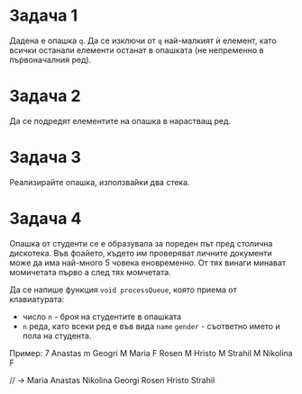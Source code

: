 # Задача 1
Дадена е опашка `q`. Да се изключи от `q` най-малкият ѝ елемент, като всички останали елементи останат в опашката (не
непременно в първоначалния ред).

# Задача 2
Да се подредят елементите на опашка в нарастващ ред.

# Задача 3
Реализирайте опашка, използвайки два стека.

# Задача 4
Опашка от студенти се е образувала за пореден път пред столична дискотека. Във фоайето, където им
проверяват личните документи може да има най-много 5 човека еновременно. От тях винаги минават
момичетата първо а след тях момчетата.

Да се напише функция `void processQueue`, която приема от клавиатурата:
* число `n` - броя на студентите в опашката
* `n` реда, като всеки ред е във вида `name` `gender` - съответно името и пола на студента.

Пример:
7
Anastas m
Geogri M
Maria F
Rosen M
Hristo M
Strahil M
Nikolina F

// -> Maria Anastas Nikolina Georgi Rosen Hristo Strahil
